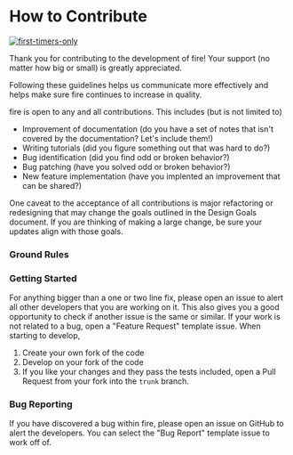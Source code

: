 # How to Contribute

[![first-timers-only](https://img.shields.io/badge/first--timers--only-friendly-blue.svg?style=flat-square)](https://www.firsttimersonly.com/)

Thank you for contributing to the development of fire! Your support (no matter how big or small) is greatly appreciated.

Following these guidelines helps us communicate more effectively and helps make sure fire continues to increase in quality.

fire is open to any and all contributions. This includes (but is not limited to)
- Improvement of documentation (do you have a set of notes that isn't covered by the documentation? Let's include them!)
- Writing tutorials (did you figure something out that was hard to do?)
- Bug identification (did you find odd or broken behavior?)
- Bug patching (have you solved odd or broken behavior?)
- New feature implementation (have you implented an improvement that can be shared?)

One caveat to the acceptance of all contributions is major refactoring or redesigning that may change the goals outlined in the Design Goals document.
If you are thinking of making a large change, be sure your updates align with those goals.

### Ground Rules

### Getting Started
For anything bigger than a one or two line fix, please open an issue to alert all other developers that you are working on it. 
This also gives you a good opportunity to check if another issue is the same or similar. 
If your work is not related to a bug, open a "Feature Request" template issue.
When starting to develop,

1. Create your own fork of the code
2. Develop on your fork of the code
3. If you like your changes and they pass the tests included, open a Pull Request from your fork into the `trunk` branch.

### Bug Reporting
If you have discovered a bug within fire, please open an issue on GitHub to alert the developers.
You can select the "Bug Report" template issue to work off of.

